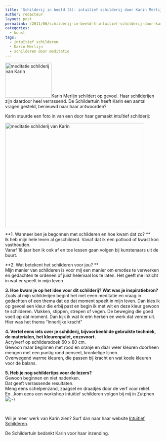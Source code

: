 ```yaml
---
title: 'Schilderij in beeld (5): intuïtief schilderij door Karin Merlijn'
author: redacteur
layout: post
permalink: /2011/06/schilderij-in-beeld-5-intuitief-schilderij-door-karin-merlijn/
categories:
  - kunst
tags:
  - intuïtief schilderen
  - Karin Merlijn
  - schilderen door meditatie
---
```

<img class="alignleft size-thumbnail wp-image-1985" title="meditatie schilderij van Karin" src="http://www.schildertuin.nl/wordpress/wp-content/uploads/2011/06/schilderij-van-Karin-150x112.jpg" alt="meditatie schilderij van Karin" width="150" height="112" />Karin Merlijn schildert op gevoel. Haar schilderijen zijn daardoor heel verrassend. De Schildertuin heeft Karin een aantal vragen gesteld, benieuwd naar haar antwoorden?<!--more Lees het interview met Karin->-->

Karin stuurde een foto in van een door haar gemaakt intuïtief schilderij:

<img class="aligncenter size-full wp-image-1985" title="meditatie schilderij van Karin" src="http://www.schildertuin.nl/wordpress/wp-content/uploads/2011/06/schilderij-van-Karin.jpg" alt="meditatie schilderij van Karin" width="450" height="336" />

**1. Wanneer ben je begonnen met schilderen en hoe kwam dat zo? **  
Ik heb mijn hele leven al geschilderd. Vanaf dat ik een potlood of kwast kon vasthouden.  
Vanaf 18 jaar ben ik ook af en toe lessen gaan volgen bij kunstenaars uit de buurt.

**2. Wat betekent het schilderen voor jou? **  
Mijn manier van schilderen is voor mij een manier om emoties te verwerken en gedachten te ordenen of juist helemaal los te laten. Het geeft me inzicht in wat er speelt in mijn leven

**3. Hoe kwam je op het idee voor dit schilderij? Wat was je inspiratiebron?**  
Zoals al mijn schilderijen begint het met eeen meditatie en vraag in gedachten of een thema dat op dat moment speelt in mijn leven. Dan kies ik op gevoel een kleur die erbij past en begin ik met wit en deze kleur gewoon te schilderen. Vlakken, stippen, strepen of vegen. De beweging die goed voelt op dat moment. Dan kijk ik wat ik erin herken en werk dat verder uit.  
Hier was het thema &#8220;Innerlijke kracht&#8221;

**4. Vertel eens iets over je schilderij, bijvoorbeeld de gebruikte techniek, de materialen, het kleurenpalet, enzovoort.**  
Acrylverf op schildersdoek 60 x 80 cm.  
Gewoon maar beginnen met rood en oranje en daar weer kleuren doorheen mengen met een puntig rond penseel, kronkelige lijnen.  
Overwegend warme kleuren, die passen bij kracht en wat koele kleuren voor de balans.

**5. Heb je nog schildertips voor de lezers?**  
Gewoon beginnen en niet nadenken.  
Dat geeft verrassende resultaten.  
Meng eens schelpenzand, zaagsel en draadjes door de verf voor reliëf.  
En&#8230;kom eens een workshop intuïtief schilderen volgen bij mij in Zutphen <img src="http://www.schildertuin.nl/wordpress/wp-includes/images/smilies/icon_wink.gif" alt=";-)" class="wp-smiley" />

&nbsp;

Wil je meer werk van Karin zien? Surf dan naar haar website <a title="bekijk werk van Karin Merlijn" href="http://www.karinmerlijn.nl/" target="_blank"><span>Intuïtief Schilderen</span></a>.

De Schildertuin bedankt Karin voor haar inzending.